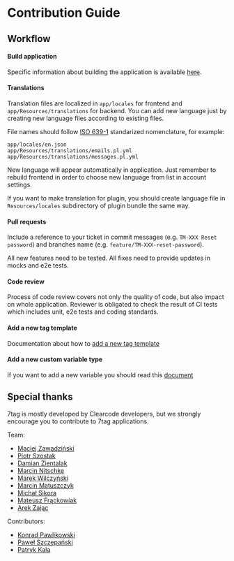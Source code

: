 # Contribution Guide

## Workflow

#### Build application

Specific information about building the application is available [here](INSTALLATION.md).

#### Translations

Translation files are localized in `app/locales` for frontend and `app/Resources/translations` for backend.
You can add new language just by creating new language files according to existing files.

File names should follow [ISO 639-1](https://en.wikipedia.org/wiki/List_of_ISO_639-1_codes) standarized nomenclature, for example:
```
app/locales/en.json
app/Resources/translations/emails.pl.yml
app/Resources/translations/messages.pl.yml
```
New language will appear automatically in application. Just remember to rebuild frontend in order to choose new language from list in account settings.

If you want to make translation for plugin, you should create language file in `Resources/locales` subdirectory of plugin bundle the same way.

#### Pull requests

Include a reference to your ticket in commit messages (e.g. `TM-XXX Reset password`) and branches name (e.g. `feature/TM-XXX-reset-password`).

All new features need to be tested. All fixes need to provide updates in mocks and e2e tests. 

#### Code review

Process of code review covers not only the quality of code, but also impact on whole application.
Reviewer is obligated to check the result of CI tests which includes unit, e2e tests and coding standards.

#### Add a new tag template
Documentation about how to [add a new tag template](/doc/TAG_TEMPLATE.md) 

#### Add a new custom variable type
If you want to add a new variable you should read this [document](/doc/VARIABLE.md)

## Special thanks

7tag is mostly developed by Clearcode developers, but we strongly encourage you to contribute to 7tag applications.

Team:
- [Maciej Zawadziński](https://github.com/zawadzinski)
- [Piotr Szostak](https://github.com/pszostak)
- [Damian Zientalak](https://github.com/zientalak)
- [Marcin Nitschke](https://github.com/marnits)
- [Marek Wilczyński](https://github.com/emwil)
- [Marcin Matuszczyk](https://github.com/MarcinMat)
- [Michał Sikora](https://github.com/michalsikora)
- [Mateusz Frąckowiak](https://github.com/bua89)
- [Arek Zając](https://github.com/ArekZc)

Contributors:
- [Konrad Pawlikowski](https://github.com/preclowski)
- [Paweł Szczepański](https://github.com/psoders)
- [Patryk Kala](https://github.com/kallosz)
